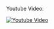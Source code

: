 Youtube Video:

[![Youtube Video](http://img.youtube.com/vi/3GzKcnxZT4E/0.jpg)](http://www.youtube.com/watch?v=3GzKcnxZT4E)

